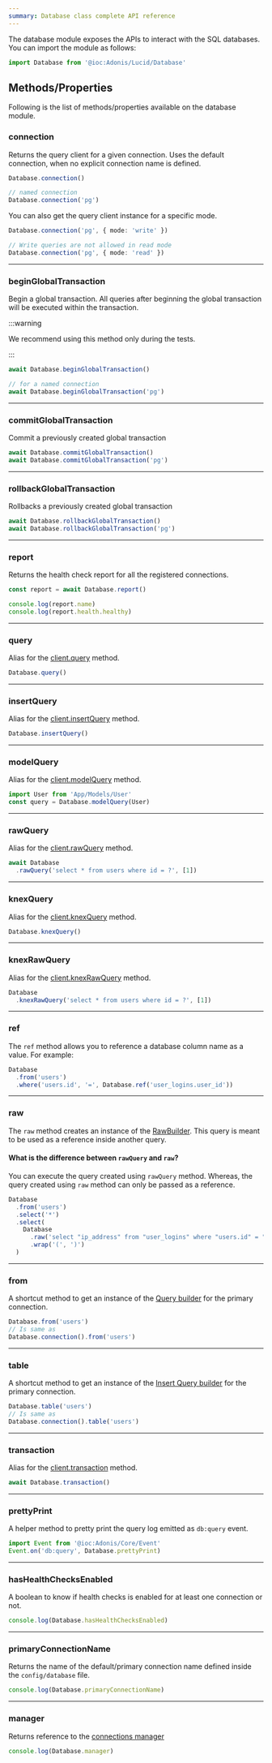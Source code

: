```yaml
---
summary: Database class complete API reference
---
```


The database module exposes the APIs to interact with the SQL databases. You can import the module as follows:

```ts
import Database from '@ioc:Adonis/Lucid/Database'
```

## Methods/Properties
Following is the list of methods/properties available on the database module.

### connection
Returns the query client for a given connection. Uses the default connection, when no explicit connection name is defined.

```ts
Database.connection()

// named connection
Database.connection('pg')
```

You can also get the query client instance for a specific mode.

```ts
Database.connection('pg', { mode: 'write' })

// Write queries are not allowed in read mode
Database.connection('pg', { mode: 'read' })
```

---

### beginGlobalTransaction
Begin a global transaction. All queries after beginning the global transaction will be executed within the transaction.

:::warning

We recommend using this method only during the tests.

:::

```ts
await Database.beginGlobalTransaction()

// for a named connection
await Database.beginGlobalTransaction('pg')
```

---

### commitGlobalTransaction
Commit a previously created global transaction

```ts
await Database.commitGlobalTransaction()
await Database.commitGlobalTransaction('pg')
```

---

### rollbackGlobalTransaction
Rollbacks a previously created global transaction

```ts
await Database.rollbackGlobalTransaction()
await Database.rollbackGlobalTransaction('pg')
```

---

### report
Returns the health check report for all the registered connections.

```ts
const report = await Database.report()

console.log(report.name)
console.log(report.health.healthy)
```

---

### query
Alias for the [client.query](./query-client.md#query) method.

```ts
Database.query()
```

---

### insertQuery
Alias for the [client.insertQuery](./query-client.md#insert-query) method.

```ts
Database.insertQuery()
```

---

### modelQuery
Alias for the [client.modelQuery](./query-client.md#model-query) method.

```ts
import User from 'App/Models/User'
const query = Database.modelQuery(User)
```

---

### rawQuery
Alias for the [client.rawQuery](./query-client.md#raw-query) method.

```ts
await Database
  .rawQuery('select * from users where id = ?', [1])
```

---

### knexQuery
Alias for the [client.knexQuery](./query-client.md#knex-query) method.

```ts
Database.knexQuery()
```

---

### knexRawQuery
Alias for the [client.knexRawQuery](./query-client.md#knex-raw-query) method.

```ts
Database
  .knexRawQuery('select * from users where id = ?', [1])
```

---

### ref
The `ref` method allows you to reference a database column name as a value. For example:

```ts
Database
  .from('users')
  .where('users.id', '=', Database.ref('user_logins.user_id'))
```

---

### raw
The `raw` method creates an instance of the [RawBuilder](https://github.com/adonisjs/lucid/blob/develop/src/Database/StaticBuilder/Raw.ts). This query is meant to be used as a reference inside another query.

#### What is the difference between `rawQuery` and `raw`?
You can execute the query created using `rawQuery` method. Whereas, the query created using `raw` method can only be passed as a reference.

```ts
Database
  .from('users')
  .select('*')
  .select(
    Database
      .raw('select "ip_address" from "user_logins" where "users.id" = "user_logins.user_id" limit 1')
      .wrap('(', ')')
  )
```

---

### from
A shortcut method to get an instance of the [Query builder](./query-builder) for the primary connection.

```ts
Database.from('users')
// Is same as
Database.connection().from('users')
```

---

### table
A shortcut method to get an instance of the [Insert Query builder](./insert-query-builder) for the primary connection.

```ts
Database.table('users')
// Is same as
Database.connection().table('users')
```

---

### transaction
Alias for the [client.transaction](./query-client.md#transaction) method.

```ts
await Database.transaction()
```

---

### prettyPrint
A helper method to pretty print the query log emitted as `db:query` event.

```ts
import Event from '@ioc:Adonis/Core/Event'
Event.on('db:query', Database.prettyPrint)
```

---

### hasHealthChecksEnabled
A boolean to know if health checks is enabled for at least one connection or not.

```ts
console.log(Database.hasHealthChecksEnabled)
```

---

### primaryConnectionName
Returns the name of the default/primary connection name defined inside the `config/database` file.

```ts
console.log(Database.primaryConnectionName)
```

---

### manager
Returns reference to the [connections manager](./connection-manager.md)

```ts
console.log(Database.manager)
```
